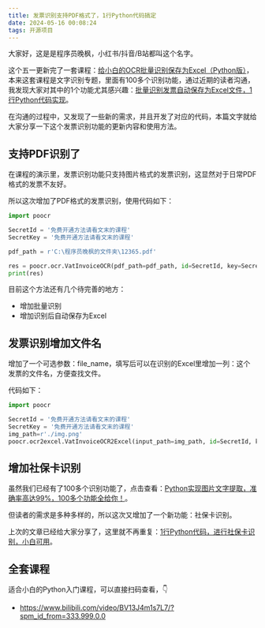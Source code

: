 ```yaml
---
title: 发票识别支持PDF格式了，1行Python代码搞定
date: 2024-05-16 00:08:24
tags: 开源项目
---
```


大家好，这是是程序员晚枫，小红书/抖音/B站都叫这个名字。

这个五一更新完了一套课程：[给小白的OCR批量识别保存为Excel（Python版）](https://mp.weixin.qq.com/s/pGim7ifpgLwYUJ9a-FHvaw)，本来这套课程是文字识别专题，里面有100多个识别功能，通过近期的读者沟通，我发现大家对其中的1个功能尤其感兴趣：[批量识别发票自动保存为Excel文件，1行Python代码实现](https://mp.weixin.qq.com/s/JefHbzYpE5GXP4f1g1ncyg)。

在沟通的过程中，又发现了一些新的需求，并且开发了对应的代码，本篇文字就给大家分享一下这个发票识别功能的更新内容和使用方法。

## 支持PDF识别了

在课程的演示里，发票识别功能只支持图片格式的发票识别，这显然对于日常PDF格式的发票不友好。

所以这次增加了PDF格式的发票识别，使用代码如下：

```python
import poocr

SecretId = '免费开通方法请看文末的课程'
SecretKey = '免费开通方法请看文末的课程'

pdf_path = r'C:\程序员晚枫的文件夹\12365.pdf'

res = poocr.ocr.VatInvoiceOCR(pdf_path=pdf_path, id=SecretId, key=SecretKey)
print(res)
```

目前这个方法还有几个待完善的地方：

- 增加批量识别
- 增加识别后自动保存为Excel

## 发票识别增加文件名

增加了一个可选参数：file_name，填写后可以在识别的Excel里增加一列：这个发票的文件名，方便查找文件。

代码如下：

```python
import poocr

SecretId = '免费开通方法请看文末的课程'
SecretKey = '免费开通方法请看文末的课程'
img_path=r'./img.png'
poocr.ocr2excel.VatInvoiceOCR2Excel(input_path=img_path, id=SecretId, key=SecretKey, file_name=True)
```
## 增加社保卡识别

虽然我们已经有了100多个识别功能了，点击查看：[Python实现图片文字提取，准确率高达99%，100多个功能全给你！](https://mp.weixin.qq.com/s/tg-0yuItjZj0O0UEksl5ag)。

但读者的需求是多种多样的，所以这次又增加了一个新功能：社保卡识别。

上次的文章已经给大家分享了，这里就不再重复：[1行Python代码，进行社保卡识别，小白可用](https://mp.weixin.qq.com/s/xF9Pfbp_T-JuWtZCzsWeBw)。


## 全套课程

适合小白的Python入门课程，可以直接扫码查看，👇

- https://www.bilibili.com/video/BV13J4m1s7L7/?spm_id_from=333.999.0.0